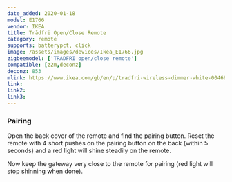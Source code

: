 ```yaml
---
date_added: 2020-01-18
model: E1766
vendor: IKEA
title: Trådfri Open/Close Remote
category: remote
supports: batterypct, click
image: /assets/images/devices/Ikea_E1766.jpg
zigbeemodel: ['TRADFRI open/close remote']
compatible: [z2m,deconz]
deconz: 853
mlink: https://www.ikea.com/gb/en/p/tradfri-wireless-dimmer-white-00468432/
link: 
link2: 
link3: 
---
```

### Pairing
Open the back cover of the remote and find the pairing button. Reset the remote with 4 short pushes on the pairing button on the back (within 5 seconds) and a red light will shine steadily on the remote.

Now keep the gateway very close to the remote for pairing (red light will stop shinning when done).